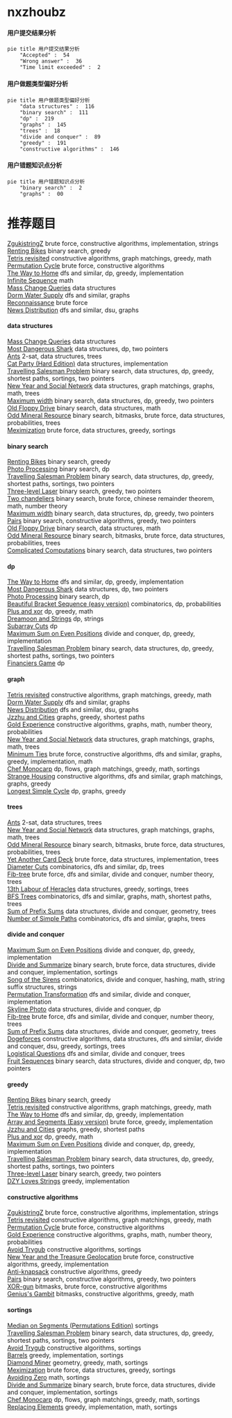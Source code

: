 # nxzhoubz
<!-- tabs:start -->
#### **用户提交结果分析**

```mermaid
pie title 用户提交结果分析
    "Accepted" :  54
    "Wrong answer" :  36
    "Time limit exceeded" :  2
```
#### **用户做题类型偏好分析**

```mermaid
pie title 用户做题类型偏好分析
    "data structures" :  116
    "binary search" :  111
    "dp" :  219
    "graphs" :  145
    "trees" :  18
    "divide and conquer" :  89
    "greedy" :  191
    "constructive algorithms" :  146
```
#### **用户错题知识点分析**

```mermaid
pie title 用户错题知识点分析
    "binary search" :  2
    "graphs" :  00
```
<!-- tabs:end -->
# 推荐题目
[ZgukistringZ](http://codeforces.com/problemset/problem/551/B)		brute force,
                        constructive algorithms,
                        implementation,
                        strings		  
[Renting Bikes](http://codeforces.com/problemset/problem/363/D)		binary search,
                        greedy		  
[Tetris revisited](http://codeforces.com/problemset/problem/86/B)		constructive algorithms,
                        graph matchings,
                        greedy,
                        math		  
[Permutation Cycle](http://codeforces.com/problemset/problem/932/C)		brute force,
                        constructive algorithms		  
[The Way to Home](http://codeforces.com/problemset/problem/910/A)		dfs and similar,
                        dp,
                        greedy,
                        implementation		  
[Infinite Sequence](http://codeforces.com/problemset/problem/675/A)		math		  
[Mass Change Queries](http://codeforces.com/problemset/problem/911/G)		data structures		  
[Dorm Water Supply](https://codeforces.com/contest/108/problem/C)		dfs and similar,
                        graphs		  
[Reconnaissance](http://codeforces.com/problemset/problem/32/A)		brute force		  
[News Distribution](http://codeforces.com/problemset/problem/1167/C)		dfs and similar,
                        dsu,
                        graphs		  
<!-- tabs:start -->
#### **data structures**
[Mass Change Queries](http://codeforces.com/problemset/problem/911/G)		data structures		  
[Most Dangerous Shark](http://codeforces.com/problemset/problem/1131/G)		data structures,
                        dp,
                        two pointers		  
[Ants](https://codeforces.com/contest/318/problem/D)		2-sat,
                        data structures,
                        trees		  
[Cat Party (Hard Edition)](http://codeforces.com/problemset/problem/1163/B2)		data structures,
                        implementation		  
[Travelling Salesman Problem](https://codeforces.com/contest/1504/problem/E)		binary search,
                        data structures,
                        dp,
                        greedy,
                        shortest paths,
                        sortings,
                        two pointers		  
[New Year and Social Network](http://codeforces.com/problemset/problem/1284/F)		data structures,
                        graph matchings,
                        graphs,
                        math,
                        trees		  
[Maximum width](http://codeforces.com/problemset/problem/1492/C)		binary search,
                        data structures,
                        dp,
                        greedy,
                        two pointers		  
[Old Floppy Drive](http://codeforces.com/problemset/problem/1490/G)		binary search,
                        data structures,
                        math		  
[Odd Mineral Resource](http://codeforces.com/problemset/problem/1479/D)		binary search,
                        bitmasks,
                        brute force,
                        data structures,
                        probabilities,
                        trees		  
[Meximization](http://codeforces.com/problemset/problem/1497/A)		brute force,
                        data structures,
                        greedy,
                        sortings		  
#### **binary search**
[Renting Bikes](http://codeforces.com/problemset/problem/363/D)		binary search,
                        greedy		  
[Photo Processing](http://codeforces.com/problemset/problem/883/I)		binary search,
                        dp		  
[Travelling Salesman Problem](https://codeforces.com/contest/1504/problem/E)		binary search,
                        data structures,
                        dp,
                        greedy,
                        shortest paths,
                        sortings,
                        two pointers		  
[Three-level Laser](http://codeforces.com/problemset/problem/924/B)		binary search,
                        greedy,
                        two pointers		  
[Two chandeliers](http://codeforces.com/problemset/problem/1500/B)		binary search,
                        brute force,
                        chinese remainder theorem,
                        math,
                        number theory		  
[Maximum width](http://codeforces.com/problemset/problem/1492/C)		binary search,
                        data structures,
                        dp,
                        greedy,
                        two pointers		  
[Pairs](http://codeforces.com/problemset/problem/1463/D)		binary search,
                        constructive algorithms,
                        greedy,
                        two pointers		  
[Old Floppy Drive](http://codeforces.com/problemset/problem/1490/G)		binary search,
                        data structures,
                        math		  
[Odd Mineral Resource](http://codeforces.com/problemset/problem/1479/D)		binary search,
                        bitmasks,
                        brute force,
                        data structures,
                        probabilities,
                        trees		  
[Complicated Computations](http://codeforces.com/problemset/problem/1436/E)		binary search,
                        data structures,
                        two pointers		  
#### **dp**
[The Way to Home](http://codeforces.com/problemset/problem/910/A)		dfs and similar,
                        dp,
                        greedy,
                        implementation		  
[Most Dangerous Shark](http://codeforces.com/problemset/problem/1131/G)		data structures,
                        dp,
                        two pointers		  
[Photo Processing](http://codeforces.com/problemset/problem/883/I)		binary search,
                        dp		  
[Beautiful Bracket Sequence (easy version)](http://codeforces.com/problemset/problem/1264/D1)		combinatorics,
                        dp,
                        probabilities		  
[Plus and xor](http://codeforces.com/problemset/problem/76/D)		dp,
                        greedy,
                        math		  
[Dreamoon and Strings](https://codeforces.com/contest/477/problem/C)		dp,
                        strings		  
[Subarray Cuts](http://codeforces.com/problemset/problem/513/E1)		dp		  
[Maximum Sum on Even Positions](http://codeforces.com/problemset/problem/1373/D)		divide and conquer,
                        dp,
                        greedy,
                        implementation		  
[Travelling Salesman Problem](https://codeforces.com/contest/1504/problem/E)		binary search,
                        data structures,
                        dp,
                        greedy,
                        shortest paths,
                        sortings,
                        two pointers		  
[Financiers Game](http://codeforces.com/problemset/problem/729/F)		dp		  
#### **graph**
[Tetris revisited](http://codeforces.com/problemset/problem/86/B)		constructive algorithms,
                        graph matchings,
                        greedy,
                        math		  
[Dorm Water Supply](https://codeforces.com/contest/108/problem/C)		dfs and similar,
                        graphs		  
[News Distribution](http://codeforces.com/problemset/problem/1167/C)		dfs and similar,
                        dsu,
                        graphs		  
[Jzzhu and Cities](http://codeforces.com/problemset/problem/449/B)		graphs,
                        greedy,
                        shortest paths		  
[Gold Experience](http://codeforces.com/problemset/problem/1148/G)		constructive algorithms,
                        graphs,
                        math,
                        number theory,
                        probabilities		  
[New Year and Social Network](http://codeforces.com/problemset/problem/1284/F)		data structures,
                        graph matchings,
                        graphs,
                        math,
                        trees		  
[Minimum Ties](http://codeforces.com/problemset/problem/1487/C)		brute force,
                        constructive algorithms,
                        dfs and similar,
                        graphs,
                        greedy,
                        implementation,
                        math		  
[Chef Monocarp](http://codeforces.com/problemset/problem/1437/C)		dp,
                        flows,
                        graph matchings,
                        greedy,
                        math,
                        sortings		  
[Strange Housing](http://codeforces.com/problemset/problem/1470/D)		constructive algorithms,
                        dfs and similar,
                        graph matchings,
                        graphs,
                        greedy		  
[Longest Simple Cycle](http://codeforces.com/problemset/problem/1476/C)		dp,
                        graphs,
                        greedy		  
#### **trees**
[Ants](https://codeforces.com/contest/318/problem/D)		2-sat,
                        data structures,
                        trees		  
[New Year and Social Network](http://codeforces.com/problemset/problem/1284/F)		data structures,
                        graph matchings,
                        graphs,
                        math,
                        trees		  
[Odd Mineral Resource](http://codeforces.com/problemset/problem/1479/D)		binary search,
                        bitmasks,
                        brute force,
                        data structures,
                        probabilities,
                        trees		  
[Yet Another Card Deck](http://codeforces.com/problemset/problem/1511/C)		brute force,
                        data structures,
                        implementation,
                        trees		  
[Diameter Cuts](http://codeforces.com/problemset/problem/1499/F)		combinatorics,
                        dfs and similar,
                        dp,
                        trees		  
[Fib-tree](http://codeforces.com/problemset/problem/1491/E)		brute force,
                        dfs and similar,
                        divide and conquer,
                        number theory,
                        trees		  
[13th Labour of Heracles](http://codeforces.com/problemset/problem/1466/D)		data structures,
                        greedy,
                        sortings,
                        trees		  
[BFS Trees](http://codeforces.com/problemset/problem/1495/D)		combinatorics,
                        dfs and similar,
                        graphs,
                        math,
                        shortest paths,
                        trees		  
[Sum of Prefix Sums](http://codeforces.com/problemset/problem/1303/G)		data structures,
                        divide and conquer,
                        geometry,
                        trees		  
[Number of Simple Paths](http://codeforces.com/problemset/problem/1454/E)		combinatorics,
                        dfs and similar,
                        graphs,
                        trees		  
#### **divide and conquer**
[Maximum Sum on Even Positions](http://codeforces.com/problemset/problem/1373/D)		divide and conquer,
                        dp,
                        greedy,
                        implementation		  
[Divide and Summarize](http://codeforces.com/problemset/problem/1461/D)		binary search,
                        brute force,
                        data structures,
                        divide and conquer,
                        implementation,
                        sortings		  
[Song of the Sirens](http://codeforces.com/problemset/problem/1466/G)		combinatorics,
                        divide and conquer,
                        hashing,
                        math,
                        string suffix structures,
                        strings		  
[Permutation Transformation](http://codeforces.com/problemset/problem/1490/D)		dfs and similar,
                        divide and conquer,
                        implementation		  
[Skyline Photo](https://codeforces.com/contest/1483/problem/C)		data structures,
                        divide and conquer,
                        dp		  
[Fib-tree](http://codeforces.com/problemset/problem/1491/E)		brute force,
                        dfs and similar,
                        divide and conquer,
                        number theory,
                        trees		  
[Sum of Prefix Sums](http://codeforces.com/problemset/problem/1303/G)		data structures,
                        divide and conquer,
                        geometry,
                        trees		  
[Dogeforces](http://codeforces.com/problemset/problem/1494/D)		constructive algorithms,
                        data structures,
                        dfs and similar,
                        divide and conquer,
                        dsu,
                        greedy,
                        sortings,
                        trees		  
[Logistical Questions](http://codeforces.com/problemset/problem/566/C)		dfs and similar,
                        divide and conquer,
                        trees		  
[Fruit Sequences](http://codeforces.com/problemset/problem/1428/F)		binary search,
                        data structures,
                        divide and conquer,
                        dp,
                        two pointers		  
#### **greedy**
[Renting Bikes](http://codeforces.com/problemset/problem/363/D)		binary search,
                        greedy		  
[Tetris revisited](http://codeforces.com/problemset/problem/86/B)		constructive algorithms,
                        graph matchings,
                        greedy,
                        math		  
[The Way to Home](http://codeforces.com/problemset/problem/910/A)		dfs and similar,
                        dp,
                        greedy,
                        implementation		  
[Array and Segments (Easy version)](http://codeforces.com/problemset/problem/1108/E1)		brute force,
                        greedy,
                        implementation		  
[Jzzhu and Cities](http://codeforces.com/problemset/problem/449/B)		graphs,
                        greedy,
                        shortest paths		  
[Plus and xor](http://codeforces.com/problemset/problem/76/D)		dp,
                        greedy,
                        math		  
[Maximum Sum on Even Positions](http://codeforces.com/problemset/problem/1373/D)		divide and conquer,
                        dp,
                        greedy,
                        implementation		  
[Travelling Salesman Problem](https://codeforces.com/contest/1504/problem/E)		binary search,
                        data structures,
                        dp,
                        greedy,
                        shortest paths,
                        sortings,
                        two pointers		  
[Three-level Laser](http://codeforces.com/problemset/problem/924/B)		binary search,
                        greedy,
                        two pointers		  
[DZY Loves Strings](http://codeforces.com/problemset/problem/447/B)		greedy,
                        implementation		  
#### **constructive algorithms**
[ZgukistringZ](http://codeforces.com/problemset/problem/551/B)		brute force,
                        constructive algorithms,
                        implementation,
                        strings		  
[Tetris revisited](http://codeforces.com/problemset/problem/86/B)		constructive algorithms,
                        graph matchings,
                        greedy,
                        math		  
[Permutation Cycle](http://codeforces.com/problemset/problem/932/C)		brute force,
                        constructive algorithms		  
[Gold Experience](http://codeforces.com/problemset/problem/1148/G)		constructive algorithms,
                        graphs,
                        math,
                        number theory,
                        probabilities		  
[Avoid Trygub](http://codeforces.com/problemset/problem/1450/A)		constructive algorithms,
                        sortings		  
[New Year and the Treasure Geolocation](http://codeforces.com/problemset/problem/1091/B)		brute force,
                        constructive algorithms,
                        greedy,
                        implementation		  
[Anti-knapsack](http://codeforces.com/problemset/problem/1493/A)		constructive algorithms,
                        greedy		  
[Pairs](http://codeforces.com/problemset/problem/1463/D)		binary search,
                        constructive algorithms,
                        greedy,
                        two pointers		  
[XOR-gun](https://codeforces.com/contest/1456/problem/B)		bitmasks,
                        brute force,
                        constructive algorithms		  
[Genius's Gambit](http://codeforces.com/problemset/problem/1492/D)		bitmasks,
                        constructive algorithms,
                        greedy,
                        math		  
#### **sortings**
[Median on Segments (Permutations Edition)](http://codeforces.com/problemset/problem/1005/E1)		sortings		  
[Travelling Salesman Problem](https://codeforces.com/contest/1504/problem/E)		binary search,
                        data structures,
                        dp,
                        greedy,
                        shortest paths,
                        sortings,
                        two pointers		  
[Avoid Trygub](http://codeforces.com/problemset/problem/1450/A)		constructive algorithms,
                        sortings		  
[Barrels](http://codeforces.com/problemset/problem/1430/B)		greedy,
                        implementation,
                        sortings		  
[Diamond Miner](https://codeforces.com/contest/1496/problem/C)		geometry,
                        greedy,
                        math,
                        sortings		  
[Meximization](http://codeforces.com/problemset/problem/1497/A)		brute force,
                        data structures,
                        greedy,
                        sortings		  
[Avoiding Zero](http://codeforces.com/problemset/problem/1427/A)		math,
                        sortings		  
[Divide and Summarize](http://codeforces.com/problemset/problem/1461/D)		binary search,
                        brute force,
                        data structures,
                        divide and conquer,
                        implementation,
                        sortings		  
[Chef Monocarp](http://codeforces.com/problemset/problem/1437/C)		dp,
                        flows,
                        graph matchings,
                        greedy,
                        math,
                        sortings		  
[Replacing Elements](http://codeforces.com/problemset/problem/1473/A)		greedy,
                        implementation,
                        math,
                        sortings		  
<!-- tabs:end -->
